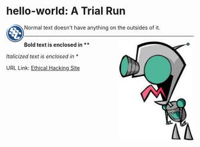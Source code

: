 # hello-world: A Trial Run
<img align="left" src="https://github.com/0m3g4b1u3/hello-world/blob/master/sscLogo200.png" width=48>
Normal text doesn't have anything on the outsides of it.
<hr>
<img align="right" src="https://github.com/0m3g4b1u3/hello-world/blob/master/GIRa.jpg" width=200>

**Bold text is enclosed in \*\***

*Italicized text is enclosed in \**

URL Link: [Ethical Hacking Site](https://www.omegabluecs.com/eh1WEB/index.html)

<br>
